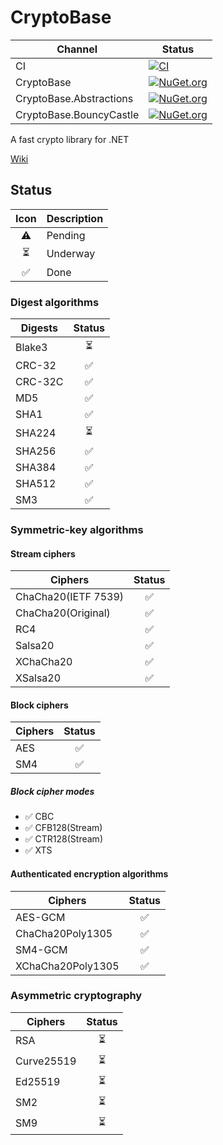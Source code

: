 # CryptoBase
Channel | Status
-|-
CI | [![CI](https://github.com/HMBSbige/CryptoBase/workflows/CI/badge.svg)](https://github.com/HMBSbige/CryptoBase/actions)
CryptoBase | [![NuGet.org](https://img.shields.io/nuget/v/CryptoBase.svg?logo=nuget)](https://www.nuget.org/packages/CryptoBase/)
CryptoBase.Abstractions | [![NuGet.org](https://img.shields.io/nuget/v/CryptoBase.Abstractions.svg?logo=nuget)](https://www.nuget.org/packages/CryptoBase.Abstractions/)
CryptoBase.BouncyCastle | [![NuGet.org](https://img.shields.io/nuget/v/CryptoBase.BouncyCastle.svg?logo=nuget)](https://www.nuget.org/packages/CryptoBase.BouncyCastle/)

A fast crypto library for .NET

[Wiki](https://github.com/HMBSbige/CryptoBase/wiki)

## Status

| Icon | Description |
|:----:|-------------|
⚠️ | Pending
⏳ | Underway
✅ | Done

### Digest algorithms

| Digests | Status |
| ------- |:------:|
Blake3 | ⏳ |
CRC-32 | ✅ |
CRC-32C | ✅ |
MD5 | ✅ |
SHA1 | ✅ |
SHA224 | ⏳ |
SHA256 | ✅ |
SHA384 | ✅ |
SHA512 | ✅ |
SM3 | ✅ |

### Symmetric-key algorithms
#### Stream ciphers

| Ciphers | Status |
| ------- |:------:|
ChaCha20(IETF 7539) | ✅ |
ChaCha20(Original) | ✅ |
RC4 | ✅ |
Salsa20 | ✅ |
XChaCha20 | ✅ |
XSalsa20 | ✅ |

#### Block ciphers

| Ciphers | Status |
| ------- |:------:|
AES | ✅ |
SM4 | ✅ |

##### Block cipher modes

* ✅ CBC
* ✅ CFB128(Stream)
* ✅ CTR128(Stream)
* ✅ XTS

#### Authenticated encryption algorithms

| Ciphers | Status |
| ------- |:------:|
AES-GCM | ✅ |
ChaCha20Poly1305 | ✅ |
SM4-GCM | ✅ |
XChaCha20Poly1305 | ✅ |

### Asymmetric cryptography

| Ciphers | Status |
| ------- |:------:|
RSA | ⏳ |
Curve25519 | ⏳ |
Ed25519 | ⏳ |
SM2 | ⏳ |
SM9 | ⏳ |
